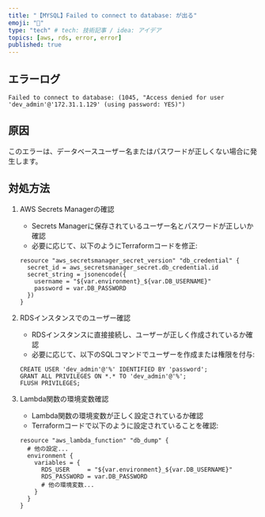 ```yaml
---
title: "【MYSQL】Failed to connect to database: が出る"
emoji: "🐅"
type: "tech" # tech: 技術記事 / idea: アイデア
topics: [aws, rds, error, error]
published: true
---
```


## エラーログ
```
Failed to connect to database: (1045, "Access denied for user 'dev_admin'@'172.31.1.129' (using password: YES)")
```

## 原因
このエラーは、データベースユーザー名またはパスワードが正しくない場合に発生します。

## 対処方法
1. AWS Secrets Managerの確認
   - Secrets Managerに保存されているユーザー名とパスワードが正しいか確認
   - 必要に応じて、以下のようにTerraformコードを修正:
   ```
   resource "aws_secretsmanager_secret_version" "db_credential" {
     secret_id = aws_secretsmanager_secret.db_credential.id
     secret_string = jsonencode({
       username = "${var.environment}_${var.DB_USERNAME}"
       password = var.DB_PASSWORD
     })
   }
   ```

2. RDSインスタンスでのユーザー確認
   - RDSインスタンスに直接接続し、ユーザーが正しく作成されているか確認
   - 必要に応じて、以下のSQLコマンドでユーザーを作成または権限を付与:
   ```
   CREATE USER 'dev_admin'@'%' IDENTIFIED BY 'password';
   GRANT ALL PRIVILEGES ON *.* TO 'dev_admin'@'%';
   FLUSH PRIVILEGES;
   ```

3. Lambda関数の環境変数確認
   - Lambda関数の環境変数が正しく設定されているか確認
   - Terraformコードで以下のように設定されていることを確認:
   ```
   resource "aws_lambda_function" "db_dump" {
     # 他の設定...
     environment {
       variables = {
         RDS_USER     = "${var.environment}_${var.DB_USERNAME}"
         RDS_PASSWORD = var.DB_PASSWORD
         # 他の環境変数...
       }
     }
   }
   ```
